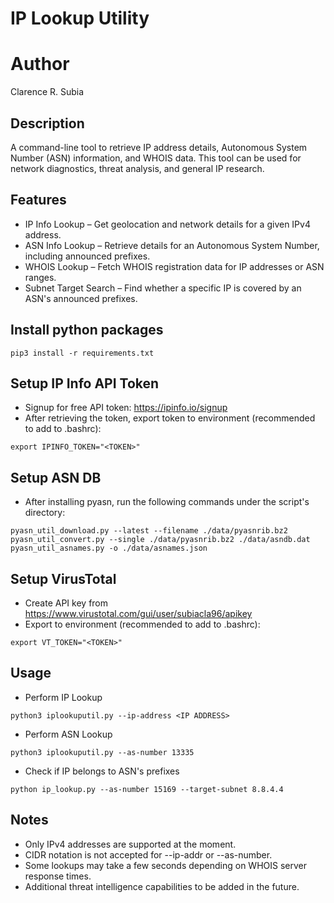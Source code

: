 # IP Lookup Utility

# Author
Clarence R. Subia

## Description
A command-line tool to retrieve IP address details, Autonomous System Number (ASN) information, and WHOIS data.
This tool can be used for network diagnostics, threat analysis, and general IP research.

## Features
- IP Info Lookup – Get geolocation and network details for a given IPv4 address.
- ASN Info Lookup – Retrieve details for an Autonomous System Number, including announced prefixes.
- WHOIS Lookup – Fetch WHOIS registration data for IP addresses or ASN ranges.
- Subnet Target Search – Find whether a specific IP is covered by an ASN's announced prefixes.

## Install python packages
```
pip3 install -r requirements.txt
```

## Setup IP Info API Token
- Signup for free API token: https://ipinfo.io/signup
- After retrieving the token, export token to environment (recommended to add to .bashrc):
```
export IPINFO_TOKEN="<TOKEN>"
```

## Setup ASN DB
- After installing pyasn, run the following commands under the script's directory:
```
pyasn_util_download.py --latest --filename ./data/pyasnrib.bz2
pyasn_util_convert.py --single ./data/pyasnrib.bz2 ./data/asndb.dat
pyasn_util_asnames.py -o ./data/asnames.json
```

## Setup VirusTotal
- Create API key from https://www.virustotal.com/gui/user/subiacla96/apikey
- Export to environment (recommended to add to .bashrc):
```
export VT_TOKEN="<TOKEN>"
```


## Usage
- Perform IP Lookup
```
python3 iplookuputil.py --ip-address <IP ADDRESS>
```

- Perform ASN Lookup
```
python3 iplookuputil.py --as-number 13335
```

- Check if IP belongs to ASN's prefixes
```
python ip_lookup.py --as-number 15169 --target-subnet 8.8.4.4
```

## Notes
- Only IPv4 addresses are supported at the moment.
- CIDR notation is not accepted for --ip-addr or --as-number.
- Some lookups may take a few seconds depending on WHOIS server response times.
- Additional threat intelligence capabilities to be added in the future.

